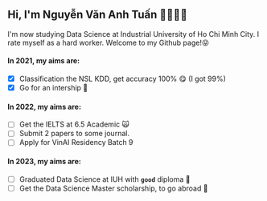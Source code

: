 ## Hi, I'm Nguyễn Văn Anh Tuấn 👋🏼💪🏼

I'm now studying Data Science at Industrial University of Ho Chi Minh City. I rate myself as a hard worker. Welcome to my Github page!😝

#### In 2021, my aims are:

- [X] Classification the NSL KDD, get accuracy 100% 😋 (I got 99%)
- [X] Go for an intership 🤙

#### In 2022, my aims are:
- [ ] Get the IELTS at 6.5 Academic 🙀
- [ ] Submit 2 papers to some journal.
- [ ] Apply for VinAI Residency Batch 9

#### In 2023, my aims are:
- [ ] Graduated Data Science at IUH with **`good`** diploma 🤟
- [ ] Get the Data Science Master scholarship, to go abroad 🥳
